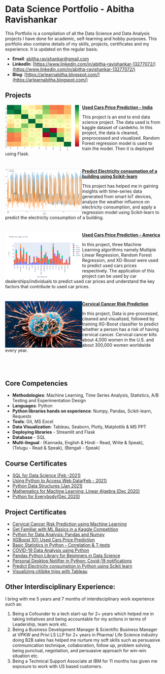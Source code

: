 # Data Science Portfolio - Abitha Ravishankar
This Portfolio is a compilation of all the Data Science and Data Analysis projects I have done for academic, self-learning and hobby purposes. This portfolio also contains details of my  skills, projects, certificates and my experience. It is updated on the regular basis.

- **Email**: [abitha.ravishankar@gmail.com](abitha.ravishankar@gmail.com)
- **LinkedIn**: [https://www.linkedin.com/in/abitha-ravishankar-13277072/](https://www.linkedin.com/in/abitha-ravishankar-13277072/)
- **Blog**: [https://arlearnabitha.blogspot.com/](https://arlearnabitha.blogspot.com/)

 ## Projects


<img align="left" width="250" height="150" src="https://github.com/arlearn-abitha/Portfolio/blob/master/Images/Used%20car%20price%20prediction%20-%20krish.png"> **[Used Cars Price Prediction - India](https://github.com/arlearn-abitha/Data-Science-Projects/tree/main/End%20to%20end%20data%20science%20project%20-%20Used%20car%20price%20prediction)**

This project is an end to end data science project. The data used is from kaggle dataset of cardekho. In this project, the data is cleaned, preprocessed and visualized. Random Forest regression model is used to train the model. Then it is deployed using Flask. 

#


<img align="left" width="250" height="150" src="https://github.com/arlearn-abitha/Portfolio/blob/master/Images/Predict%20Electric%20consumption.png"> **[Predict Electricity consumption of a building using Scikit-learn](https://github.com/arlearn-abitha/Data-Science-Projects/tree/main/K-Neighbor%20Regressor%20algorithm%20to%20predict%20electricity%20consumption)**

This project has helped me in gaining insights with time-series data generated from smart IoT devices, analyze the weather influence on electricity consumption, and apply a regression model using Scikit-learn to predict the electricity consumption of a building. 

#

<img align="left" width="250" height="150" src="https://github.com/arlearn-abitha/Portfolio/blob/master/Images/Used%20cars%20price%20predict.png"> **[Used Cars Price Prediction - America](https://github.com/arlearn-abitha/Data-Science-Projects/tree/main/XGBoost_101_Used_cars_price_prediction)**

In this project, three Machine Learning algorithms namely Multiple Linear Regression, Random Forest Regression, and XG-Boost were used to predict used cars prices respectively. The application of this project can be used by car dealerships/individuals to predict used car prices and understand the key factors that contribute to used car prices.

#

<img align="left" width="250" height="150" src="https://github.com/arlearn-abitha/Portfolio/blob/master/Images/Cervical-Cancer.jpg"> **[Cervical Cancer Risk Prediction](https://github.com/arlearn-abitha/Data-Science-Projects/tree/main/XGBoost_algorithm_to_predict_Cervical_cancer_risk)**
 
In this project, Data is pre-processed, cleaned and visualized, followed by training XG-Boost classifier to predict whether a person has a risk of having cervical cancer. Cervical cancer kills about 4,000 women in the U.S. and about 300,000 women worldwide every year. 

#

<br />
 
## Core Competencies

- **Methodologies**: Machine Learning, Time Series Analysis, Statistics, A/B Testing and Experimentation Design
- **Languages**: Python
- **Python libraries hands on experience**: Numpy, Pandas, Scikit-learn, Requests
- **Tools**: Git, MS Excel
- **Data Visualization**: Tableau, Seaborn, Plotly, Matplotlib & MS PPT
- **Deploying libraries** - Streamlit and Flask
- **Database** - SQL
- **Multi-lingual** : (Kannada, English & Hindi - Read, Write & Speak), (Telugu - Read & Speak), (Bengali - Speak)

## Course Certificates

- [SQL for Data Science (Feb -2021)](https://github.com/arlearn-abitha/Portfolio/blob/master/Certificates/Coursera%20FK648EZDWFLU.pdf)
- [Using Python to Access Web Data(Feb - 2021)](https://github.com/arlearn-abitha/Portfolio/blob/master/Certificates/Coursera%20X4WLRTQMUYY2.pdf)
- [Python Data Structures (Jan 2021)](https://github.com/arlearn-abitha/Portfolio/blob/master/Certificates/Coursera%20HJ5Q2FHR3BDY.pdf)
- [Mathematics for Machine Learning: Linear Algebra (Dec 2020)](https://github.com/arlearn-abitha/Portfolio/blob/master/Certificates/Coursera%207AZPVGHA4KU7.pdf)
- [Python for Everybody(Dec 2020)](https://github.com/arlearn-abitha/Portfolio/blob/master/Certificates/Coursera%20KWYYZNXASAQD.pdf)

## Project Certificates

- [Cervical Cancer Risk Prediction using Machine Learning](https://github.com/arlearn-abitha/Portfolio/blob/master/Certificates/Coursera%20YYY8FEZ6Z8RK.pdf)
- [Get Familiar with ML Basics in a Kaggle Competition](https://github.com/arlearn-abitha/Portfolio/blob/master/Certificates/Coursera%20G956ANQ85KWM.pdf)
- [Python for Data Analysis: Pandas and Numpy](https://github.com/arlearn-abitha/Portfolio/blob/master/Certificates/Coursera%203S5HEHWLXEPY.pdf)
- [XGBoost 101: Used Cars Price Prediction](https://github.com/arlearn-abitha/Portfolio/blob/master/Certificates/Coursera%20C53ARLKWA2VZ.pdf)
- [Basic Statistics in Python - Correlation & T-tests](https://github.com/arlearn-abitha/Portfolio/blob/master/Certificates/Coursera%20GATZN5WML586.pdf)
- [COVID-19 Data Analysis using Python](https://github.com/arlearn-abitha/Portfolio/blob/master/Certificates/Coursera%20YUZ32LVHJNM9.pdf)
- [Pandas Python Library for Beginners in Data Science](https://github.com/arlearn-abitha/Portfolio/blob/master/Certificates/Coursera%20MHTPK37697WJ.pdf)
- [Personal Desktop Notifier in Python: Covid-19 notifications](https://github.com/arlearn-abitha/Portfolio/blob/master/Certificates/Coursera%20S6YJJLVKP3A7.pdf)
- [Predict Electricity consumption in Python using Scikit learn](https://github.com/arlearn-abitha/Portfolio/blob/master/Certificates/Coursera%209GEX2W7VC858.pdf)
- [Visualizing citibike trips with Tableau ](https://github.com/arlearn-abitha/Portfolio/blob/master/Certificates/Coursera%20AJFLPQXVCULJ.pdf)

## Other Interdisciplinary Experience:

I bring with me 5 years and 7 months of interdisciplinary work experience such as:
1. Being a Cofounder to a tech start-up for 2+ years which helped me in taking initiatives and being accountable for my actions in terms of Leadership, team work etc.
2. Being a Business Development Manager & Scientific Business Manager at VPKW and Privi LS LLP for 2+ years in Pharma/ Life Science industry doing B2B sales has helped me nurture my soft skills such as persuasive communication technique, collaboration, follow up, problem solving, being punctual, negotiation, and persuasive approach for win-win situation etc. 
3. Being a Technical Support Associate at IBM for 11 months has given me exposure to work with US based customers.
